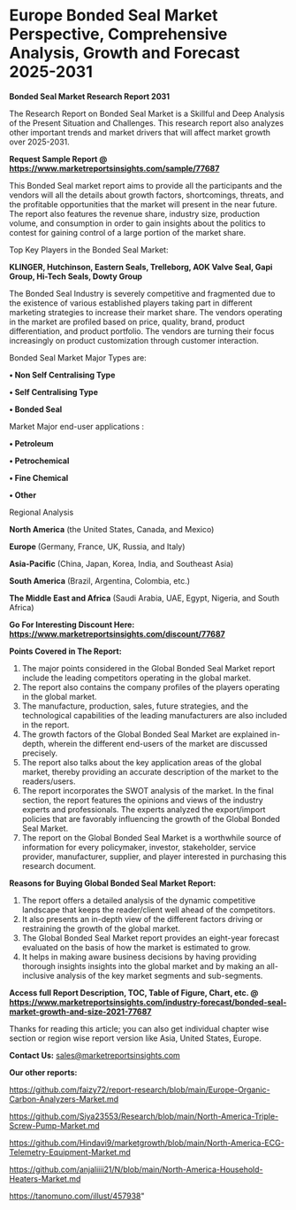 # Europe Bonded Seal Market Perspective, Comprehensive Analysis, Growth and Forecast 2025-2031

<strong>Bonded Seal Market Research Report 2031</strong>

The Research Report on Bonded Seal Market is a Skillful and Deep Analysis of the Present Situation and Challenges. This research report also analyzes other important trends and market drivers that will affect market growth over 2025-2031.

<strong>Request Sample Report @ <a href=https://www.marketreportsinsights.com/sample/77687>https://www.marketreportsinsights.com/sample/77687</a></strong>

This Bonded Seal market report aims to provide all the participants and the vendors will all the details about growth factors, shortcomings, threats, and the profitable opportunities that the market will present in the near future. The report also features the revenue share, industry size, production volume, and consumption in order to gain insights about the politics to contest for gaining control of a large portion of the market share.

Top Key Players in the Bonded Seal Market:

<strong>KLINGER, Hutchinson, Eastern Seals, Trelleborg, AOK Valve Seal, Gapi Group, Hi-Tech Seals, Dowty Group</strong>

The Bonded Seal Industry is severely competitive and fragmented due to the existence of various established players taking part in different marketing strategies to increase their market share. The vendors operating in the market are profiled based on price, quality, brand, product differentiation, and product portfolio. The vendors are turning their focus increasingly on product customization through customer interaction.

Bonded Seal Market Major Types are:

<strong>• Non Self Centralising Type

• Self Centralising Type

• Bonded Seal</strong>

Market Major end-user applications :

<strong>• Petroleum

• Petrochemical

• Fine Chemical

• Other</strong>

Regional Analysis

</u><strong><b>North America</b></strong> (the United States, Canada, and Mexico)

<strong><b>Europe </b></strong>(Germany, France, UK, Russia, and Italy)

<strong><b>Asia-Pacific</b></strong> (China, Japan, Korea, India, and Southeast Asia)

<strong><b>South America</b></strong> (Brazil, Argentina, Colombia, etc.)

<strong><b>The Middle East and Africa</b></strong> (Saudi Arabia, UAE, Egypt, Nigeria, and South Africa)

<strong>Go For Interesting Discount Here: <a href=https://www.marketreportsinsights.com/discount/77687>https://www.marketreportsinsights.com/discount/77687</a></strong>

<strong>Points Covered in The Report:</strong>
<ol>
  <li>The major points considered in the Global Bonded Seal Market report include the leading competitors operating in the global market.</li>
  <li>The report also contains the company profiles of the players operating in the global market.</li>
  <li>The manufacture, production, sales, future strategies, and the technological capabilities of the leading manufacturers are also included in the report.</li>
  <li>The growth factors of the Global Bonded Seal Market are explained in-depth, wherein the different end-users of the market are discussed precisely.</li>
  <li>The report also talks about the key application areas of the global market, thereby providing an accurate description of the market to the readers/users.</li>
  <li>The report incorporates the SWOT analysis of the market. In the final section, the report features the opinions and views of the industry experts and professionals. The experts analyzed the export/import policies that are favorably influencing the growth of the Global Bonded Seal Market.</li>
  <li>The report on the Global Bonded Seal Market is a worthwhile source of information for every policymaker, investor, stakeholder, service provider, manufacturer, supplier, and player interested in purchasing this research document.</li>
</ol>
<strong>Reasons for Buying Global Bonded Seal Market Report:</strong>

<ol>
  <li>The report offers a detailed analysis of the dynamic competitive landscape that keeps the reader/client well ahead of the competitors.</li>
  <li>It also presents an in-depth view of the different factors driving or restraining the growth of the global market.</li>
  <li>The Global Bonded Seal Market report provides an eight-year forecast evaluated on the basis of how the market is estimated to grow.</li>
  <li>It helps in making aware business decisions by having providing thorough insights insights into the global market and by making an all-inclusive analysis of the key market segments and sub-segments.</li>
</ol>
<strong>Access full Report Description, TOC, Table of Figure, Chart, etc. @ <a href=https://www.marketreportsinsights.com/industry-forecast/bonded-seal-market-growth-and-size-2021-77687>https://www.marketreportsinsights.com/industry-forecast/bonded-seal-market-growth-and-size-2021-77687</a></strong>


Thanks for reading this article; you can also get individual chapter wise section or region wise report version like Asia, United States, Europe.

<strong>Contact Us:</strong>
sales@marketreportsinsights.com

<strong>Our other reports:</strong>

<a href=https://github.com/faizy72/report-research/blob/main/Europe-Organic-Carbon-Analyzers-Market.md>https://github.com/faizy72/report-research/blob/main/Europe-Organic-Carbon-Analyzers-Market.md</a>

<a href=https://github.com/Siya23553/Research/blob/main/North-America-Triple-Screw-Pump-Market.md>https://github.com/Siya23553/Research/blob/main/North-America-Triple-Screw-Pump-Market.md</a>

<a href=https://github.com/Hindavi9/marketgrowth/blob/main/North-America-ECG-Telemetry-Equipment-Market.md>https://github.com/Hindavi9/marketgrowth/blob/main/North-America-ECG-Telemetry-Equipment-Market.md</a>

<a href=https://github.com/anjaliiii21/N/blob/main/North-America-Household-Heaters-Market.md>https://github.com/anjaliiii21/N/blob/main/North-America-Household-Heaters-Market.md</a>

<a href=https://tanomuno.com/illust/457938>https://tanomuno.com/illust/457938</a>"
